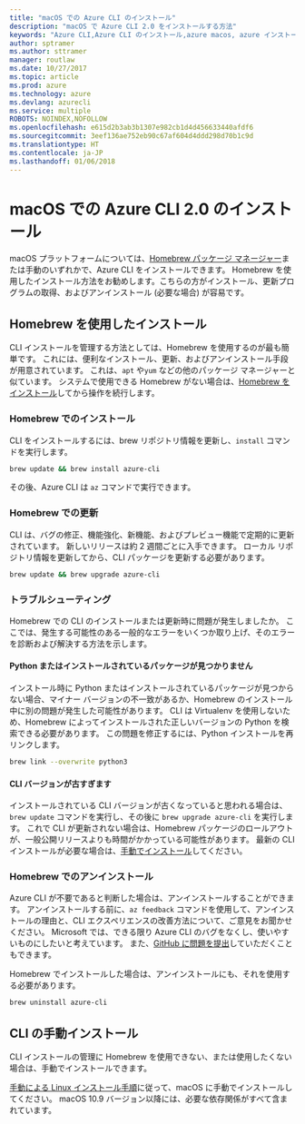 ```yaml
---
title: "macOS での Azure CLI のインストール"
description: "macOS で Azure CLI 2.0 をインストールする方法"
keywords: "Azure CLI,Azure CLI のインストール,azure macos, azure インストール macos"
author: sptramer
ms.author: sttramer
manager: routlaw
ms.date: 10/27/2017
ms.topic: article
ms.prod: azure
ms.technology: azure
ms.devlang: azurecli
ms.service: multiple
ROBOTS: NOINDEX,NOFOLLOW
ms.openlocfilehash: e615d2b3ab3b1307e982cb1d4d456633440afdf6
ms.sourcegitcommit: 3eef136ae752eb90c67af604d4ddd298d70b1c9d
ms.translationtype: HT
ms.contentlocale: ja-JP
ms.lasthandoff: 01/06/2018
---
```

# <a name="install-azure-cli-20-on-macos"></a>macOS での Azure CLI 2.0 のインストール

macOS プラットフォームについては、[Homebrew パッケージ マネージャー](http://brew.sh)または手動のいずれかで、Azure CLI をインストールできます。 Homebrew を使用したインストール方法をお勧めします。こちらの方がインストール、更新プログラムの取得、およびアンインストール (必要な場合) が容易です。

## <a name="use-homebrew-to-install"></a>Homebrew を使用したインストール

CLI インストールを管理する方法としては、Homebrew を使用するのが最も簡単です。 これには、便利なインストール、更新、およびアンインストール手段が用意されています。 これは、`apt` や`yum` などの他のパッケージ マネージャーと似ています。
システムで使用できる Homebrew がない場合は、[Homebrew をインストール](https://docs.brew.sh/Installation.html)してから操作を続行します。

### <a name="install-with-homebrew"></a>Homebrew でのインストール

CLI をインストールするには、brew リポジトリ情報を更新し、`install` コマンドを実行します。

```bash
brew update && brew install azure-cli
```

その後、Azure CLI は `az` コマンドで実行できます。

### <a name="update-with-homebrew"></a>Homebrew での更新

CLI は、バグの修正、機能強化、新機能、およびプレビュー機能で定期的に更新されています。 新しいリリースは約 2 週間ごとに入手できます。 ローカル リポジトリ情報を更新してから、CLI パッケージを更新する必要があります。

```bash
brew update && brew upgrade azure-cli
```

### <a name="troubleshooting"></a>トラブルシューティング

Homebrew での CLI のインストールまたは更新時に問題が発生しましたか。 ここでは、発生する可能性のある一般的なエラーをいくつか取り上げ、そのエラーを診断および解決する方法を示します。

#### <a name="unable-to-find-python-or-installed-packages"></a>Python またはインストールされているパッケージが見つかりません

インストール時に Python またはインストールされているパッケージが見つからない場合、マイナー バージョンの不一致があるか、Homebrew のインストール中に別の問題が発生した可能性があります。 CLI は Virtualenv を使用しないため、Homebrew によってインストールされた正しいバージョンの Python を検索できる必要があります。 この問題を修正するには、Python インストールを再リンクします。

```bash
brew link --overwrite python3
```

#### <a name="the-cli-version-is-out-of-date"></a>CLI バージョンが古すぎます

インストールされている CLI バージョンが古くなっていると思われる場合は、`brew update` コマンドを実行し、その後に `brew upgrade azure-cli` を実行します。 これで CLI が更新されない場合は、Homebrew パッケージのロールアウトが、一般公開リリースよりも時間がかかっている可能性があります。 最新の CLI インストールが必要な場合は、[手動でインストール](#manage-the-cli-manually)してください。

### <a name="uninstall-with-homebrew"></a>Homebrew でのアンインストール

Azure CLI が不要であると判断した場合は、アンインストールすることができます。 アンインストールする前に、`az feedback` コマンドを使用して、アンインストールの理由と、CLI エクスペリエンスの改善方法について、ご意見をお聞かせください。 Microsoft では、できる限り Azure CLI のバグをなくし、使いやすいものにしたいと考えています。 また、[GitHub に問題を提出](https://github.com/Azure/azure-cli/issues)していただくこともできます。

Homebrew でインストールした場合は、アンインストールにも、それを使用する必要があります。

```bash
brew uninstall azure-cli
```

## <a name="install-the-cli-manually"></a>CLI の手動インストール

CLI インストールの管理に Homebrew を使用できない、または使用したくない場合は、手動でインストールできます。

[手動による Linux インストール手順](install-azure-cli-linux.md)に従って、macOS に手動でインストールしてください。 macOS 10.9 バージョン以降には、必要な依存関係がすべて含まれています。
